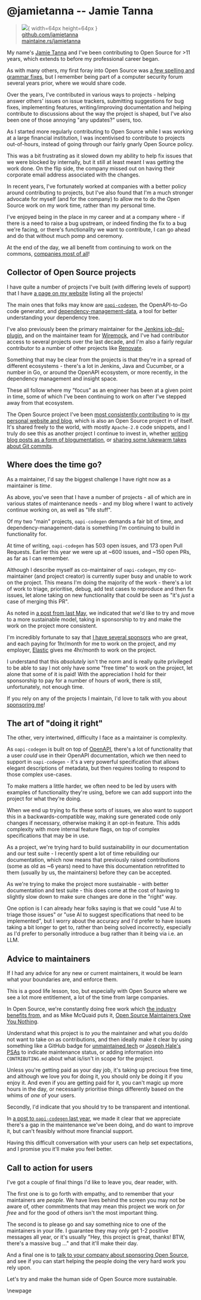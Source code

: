 # @jamietanna -- Jamie Tanna

> ![](https://github.com/jamietanna.png){ width=64px height=64px }  
> [github.com/jamietanna](https://github.com/jamietanna)  
> [maintaine.rs/jamietanna](https://maintaine.rs/jamietanna)

My name's [Jamie Tanna](https://www.jvt.me) and I've been contributing to Open Source for >11 years, which extends to before my professional career began.

As with many others, my first foray into Open Source was [a few spelling and grammar fixes](https://github.com/SamyPesse/How-to-Make-a-Computer-Operating-System/pull/18), but I remember being part of a computer security forum several years prior, where we would share code.

Over the years, I've contributed in various ways to projects - helping answer others' issues on issue trackers, submitting suggestions for bug fixes, implementing features, writing/improving documentation and helping contribute to discussions about the way the project is shaped, but I've also been one of those annoying "any updates?" users, too.

As I started more regularly contributing to Open Source while I was working at a large financial institution, I was incentivised to contribute to projects out-of-hours, instead of going through our fairly gnarly Open Source policy.

This was a bit frustrating as it slowed down my ability to help fix issues that we were blocked by internally, but it still at least meant I was getting the work done. On the flip side, the company missed out on having their corporate email address associated with the changes.

In recent years, I've fortunately worked at companies with a better policy around contributing to projects, but I've also found that I'm a much stronger advocate for myself (and for the company) to allow me to do the Open Source work on my work time, rather than my personal time.

I've enjoyed being in the place in my career and at a company where - if there is a need to raise a bug upstream, or indeed finding the fix to a bug we're facing, or there's functionality we want to contribute, I can go ahead and do that without much pomp and ceremony.

At the end of the day, we all benefit from continuing to work on the commons, [companies most of all](https://www.jvt.me/posts/2022/10/22/tech-industry-free-labour/)!

## Collector of Open Source projects

I have quite a number of projects I've built (with differing levels of support) that I have [a page on my website](https://www.jvt.me/open-source/) listing all the projects!

The main ones that folks may know are [`oapi-codegen`](https://github.com/oapi-codegen/oapi-codegen), the OpenAPI-to-Go code generator, and [dependency-management-data](https://dmd.tanna.dev), a tool for better understanding your dependency tree.

I've also previously been the primary maintainer for the [Jenkins job-dsl-plugin](https://github.com/jenkinsci/job-dsl-plugin/), and on the maintainer team for [Wiremock](https://github.com/wiremock/wiremock), and I've had contributor access to several projects over the last decade, and I'm also a fairly regular contributor to a number of other projects like [Renovate](https://docs.renovatebot.com/).

Something that may be clear from the projects is that they're in a spread of different ecosystems - there's a lot in Jenkins, Java and Cucumber, or a number in Go, or around the OpenAPI ecosystem, or more recently, in the dependency management and insight space.

These all follow where my "focus" as an engineer has been at a given point in time, some of which I've been continuing to work on after I've stepped away from that ecosystem.

The Open Source project I've been [most consistently contributing](https://www.jvt.me/archives/) to is [my personal website and blog](https://www.jvt.me), which is also an Open Source project in of itself. It's shared freely to the world, with mostly `Apache-2.0` code snippets, and I truly do see this as another project I continue to invest in, whether [writing blog posts as a form of blogumentation](https://www.jvt.me/posts/2017/06/25/blogumentation/), or [sharing some lukewarm takes about Git commits](https://www.jvt.me/posts/2024/07/12/things-know-commits/).

## Where does the time go?

As a maintainer, I'd say the biggest challenge I have right now as a maintainer is _time_.

As above, you've seen that I have a number of projects - all of which are in various states of maintenance needs - and my blog where I want to actively continue working on, as well as "life stuff".

Of my two "main" projects, `oapi-codegen` demands a fair bit of time, and dependency-management-data is something I'm continuing to build in functionality for.

At time of writing, `oapi-codegen` has 503 open issues, and 173 open Pull Requests. Earlier this year we were up at ~600 issues, and ~150 open PRs, as far as I can remember.

Although I describe myself as co-maintainer of `oapi-codegen`, my co-maintainer (and project creator) is currently super busy and unable to work on the project. This means I'm doing the majority of the work - there's a lot of work to triage, prioritise, debug, add test cases to reproduce and then fix issues, let alone taking on new functionality that could be seen as "it's _just_ a case of merging this PR".

As noted in [a post from last May](https://github.com/oapi-codegen/oapi-codegen/discussions/1606), we indicated that we'd like to try and move to a more sustainable model, taking in sponsorship to try and make the work on the project more consistent.

I'm incredibly fortunate to say that [I have several sponsors](https://github.com/oapi-codegen/oapi-codegen#sponsors) who are great, and each paying for 1hr/month for me to work on the project, and my employer, [Elastic](https://elastic.co) gives me 4hr/month to work on the project.

I understand that this _absolutely_ isn't the norm and is really quite privileged to be able to say I not only have some "free time" to work on the project, let alone that some of it is paid! With the appreciation I hold for their sponsorship to pay for a number of hours of work, there is still, unfortunately, not enough time.

If you rely on any of the projects I maintain, I'd love to talk with you about [sponsoring me](https://www.jvt.me/support-me/)!

## The art of "doing it right"

The other, very intertwined, difficulty I face as a maintainer is complexity.

As `oapi-codegen` is built on top of [OpenAPI](https://www.openapis.org/), there's a lot of functionality that a user _could_ use in their OpenAPI documentation, which we then need to support in `oapi-codegen` - it's a very powerful specification that allows elegant descriptions of metadata, but then requires tooling to respond to those complex use-cases.

To make matters a little harder, we often need to be led by users with examples of functionality they're using, before we can add support into the project for what they're doing.

When we end up trying to fix these sorts of issues, we also want to support this in a backwards-compatible way, making sure generated code only changes if necessary, otherwise making it an opt-in feature. This adds complexity with more internal feature flags, on top of complex specifications that may be in use.

As a project, we're trying hard to build sustainability in our documentation and our test suite - I recently spent a lot of time rebuilding our documentation, which now means that previously raised contributions (some as old as ~6 years) need to have this documentation retrofitted to them (usually by us, the maintainers) before they can be accepted.

As we're trying to make the project more sustainable - with better documentation and test suite - this does come at the cost of having to slightly slow down to make sure changes are done in the "right" way.

One option is I can already hear folks saying is that we could "use AI to triage those issues" or "use AI to suggest specifications that need to be implemented", but I worry about the accuracy and I'd prefer to have issues taking a bit longer to get to, rather than being solved incorrectly, especially as I'd prefer to personally introduce a bug rather than it being via i.e. an LLM.

## Advice to maintainers

If I had any advice for any new or current maintainers, it would be learn what your boundaries are, and enforce them.

This is a good life lesson, too, but especially with Open Source where we see a lot more entitlement, a lot of the time from large companies.

In Open Source, we're constantly doing free work which [the industry benefits from](https://www.jvt.me/posts/2022/10/22/tech-industry-free-labour/), and as Mike McQuaid puts it, [Open Source Maintainers Owe You Nothing](https://mikemcquaid.com/open-source-maintainers-owe-you-nothing/).

Understand what this project is _to you_ the maintainer and what you do/do not want to take on as contributions, and then ideally make it clear by using something like a GitHub badge for [unmaintained.tech](https://unmaintained.tech/) or [Joseph Hale's PSAs](https://github.com/thehale/PSAs) to indicate maintenance status, or adding information into `CONTRIBUTING.md` about what is/isn't in scope for the project.

Unless you're getting paid as your day job, it's taking up precious free time, and although we love you for doing it, you should only be doing it if you enjoy it. And even if you are getting paid for it, you can't magic up more hours in the day, or necessarily prioritise things differently based on the whims of _one_ of your users.

Secondly, I'd indicate that you should try to be transparent and intentional.

In [a post to `oapi-codegen` last year](https://github.com/oapi-codegen/oapi-codegen/discussions/1606), we made it clear that we appreciate there's a gap in the maintenance we've been doing, and do want to improve it, but can't feasibly without more financial support.

Having this difficult conversation with your users can help set expectations, and I promise you it'll make you feel better.

## Call to action for users

I've got a couple of final things I'd like to leave you, dear reader, with.

The first one is to go forth with empathy, and to remember that your maintainers are _people_. We have lives behind the screen you may not be aware of, other commitments that may mean this project we work on _for free_ and for the good of others isn't the most important thing.

The second is to please go and say something nice to one of the maintainers in your life. I guarantee they may only get 1-2 positive messages all year, or it's usually "Hey, this project is great, thanks! BTW, there's a massive bug ..." and that it'll make their day.

And a final one is to [talk to your company about sponsoring Open Source](https://humanwhocodes.com/blog/2021/05/talk-to-your-company-sponsoring-open-source/), and see if you can start helping the people doing the very hard work you rely upon.

Let's try and make the human side of Open Source more sustainable.

\newpage
